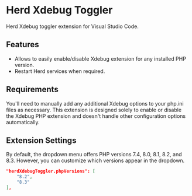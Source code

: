 # Herd Xdebug Toggler

Herd Xdebug toggler extension for Visual Studio Code.

## Features

- Allows to easily enable/disable Xdebug extension for any installed PHP version.
- Restart Herd services when required.

## Requirements

You'll need to manually add any additional Xdebug options to your php.ini files as necessary. This extension is designed solely to enable or disable the Xdebug PHP extension and doesn't handle other configuration options automatically.

## Extension Settings

By default, the dropdown menu offers PHP versions 7.4, 8.0, 8.1, 8.2, and 8.3. However, you can customize which versions appear in the dropdown.

```json
"herdXdebugToggler.phpVersions": [
    "8.2",
    "8.3"
],
```
